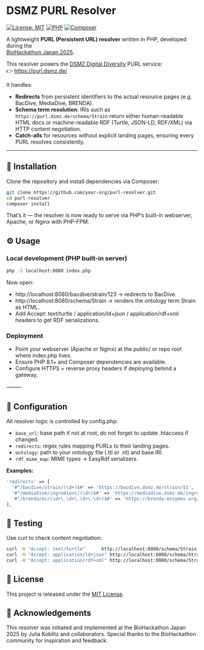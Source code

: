 # DSMZ PURL Resolver

[![License: MIT](https://img.shields.io/badge/License-MIT-blue.svg)](LICENSE)
[![PHP](https://img.shields.io/badge/PHP-%5E8.1-8892BF.svg?logo=php)](https://www.php.net/)
[![Composer](https://img.shields.io/badge/Composer-install-orange.svg?logo=composer)](https://getcomposer.org/)

A lightweight **PURL (Persistent URL) resolver** written in PHP, developed during the  
[BioHackathon Japan 2025](https://2025.biohackathon.org/).

This resolver powers the [DSMZ Digital Diversity](https://www.dsmz.de/) PURL service:  
👉 <https://purl.dsmz.de/>

It handles:

- **Redirects** from persistent identifiers to the actual resource pages (e.g. BacDive, MediaDive, BRENDA).
- **Schema term resolution**: IRIs such as  
  `https://purl.dsmz.de/schema/Strain` return either human-readable HTML docs or machine-readable RDF (Turtle, JSON-LD, RDF/XML) via HTTP content negotiation.
- **Catch-alls** for resources without explicit landing pages, ensuring every PURL resolves consistently.

---

## 🚀 Installation

Clone the repository and install dependencies via Composer:

```bash
git clone https://github.com/your-org/purl-resolver.git
cd purl-resolver
composer install
```

That’s it — the resolver is now ready to serve via PHP’s built-in webserver, Apache, or Nginx with PHP-FPM.


## ⚙️ Usage

### Local development (PHP built-in server)

```bash
php -S localhost:8080 index.php
```

Now open:
- http://localhost:8080/bacdive/strain/123 → redirects to BacDive.
- http://localhost:8080/schema/Strain → renders the ontology term Strain as HTML.
- Add Accept: text/turtle / application/ld+json / application/rdf+xml headers to get RDF serializations.

### Deployment
- Point your webserver (Apache or Nginx) at the public/ or repo root where index.php lives.
- Ensure PHP 8.1+ and Composer dependencies are available.
- Configure HTTPS + reverse proxy headers if deploying behind a gateway.

⸻

## 🧩 Configuration

All resolver logic is controlled by config.php:
- `base_url`: base path if not at root, do not forget to update .htaccess if changed.
- `redirects`: regex rules mapping PURLs to their landing pages.
- `ontology`: path to your ontology file (.ttl or .nt) and base IRI.
- `rdf_mime_map`: MIME types → EasyRdf serializers.

**Examples:**
```php
'redirects' => [
  '#^/bacdive/strain/(\d+)$#' => 'https://bacdive.dsmz.de/strain/$1',
  '#^/mediadive/ingredient/(\d+)$#' => 'https://mediadive.dsmz.de/ingredients/$1',
  '#^/brenda/ec/(\d+\.\d+\.\d+\.\d+)$#' => 'https://brenda-enzymes.org/enzyme.php?ecno=$1',
],
```


## 🧪 Testing

Use curl to check content negotiation:

```bash
curl -H "Accept: text/turtle"      http://localhost:8080/schema/Strain
curl -H "Accept: application/ld+json" http://localhost:8080/schema/Strain
curl -H "Accept: application/rdf+xml" http://localhost:8080/schema/Strain
```

## 📜 License

This project is released under the [MIT License](LICENSE).


## 🙏 Acknowledgements

This resolver was initiated and implemented at the
BioHackathon Japan 2025 by Julia Koblitz and collaborators.
Special thanks to the BioHackathon community for inspiration and feedback.
